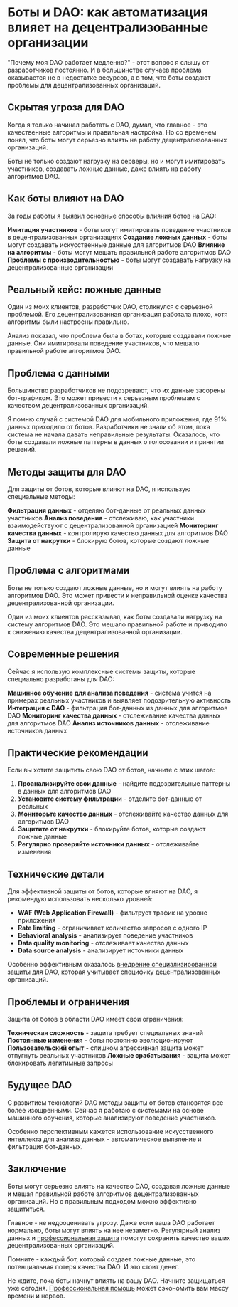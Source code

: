 ﻿# Боты и DAO: как автоматизация влияет на децентрализованные организации

"Почему моя DAO работает медленно?" - этот вопрос я слышу от разработчиков постоянно. И в большинстве случаев проблема оказывается не в недостатке ресурсов, а в том, что боты создают проблемы для децентрализованных организаций.

## Скрытая угроза для DAO

Когда я только начинал работать с DAO, думал, что главное - это качественные алгоритмы и правильная настройка. Но со временем понял, что боты могут серьезно влиять на работу децентрализованных организаций.

Боты не только создают нагрузку на серверы, но и могут имитировать участников, создавать ложные данные, даже влиять на работу алгоритмов DAO.

## Как боты влияют на DAO

За годы работы я выявил основные способы влияния ботов на DAO:

**Имитация участников** - боты могут имитировать поведение участников в децентрализованных организациях
**Создание ложных данных** - боты могут создавать искусственные данные для алгоритмов DAO
**Влияние на алгоритмы** - боты могут мешать правильной работе алгоритмов DAO
**Проблемы с производительностью** - боты могут создавать нагрузку на децентрализованные организации

## Реальный кейс: ложные данные

Один из моих клиентов, разработчик DAO, столкнулся с серьезной проблемой. Его децентрализованная организация работала плохо, хотя алгоритмы были настроены правильно.

Анализ показал, что проблема была в ботах, которые создавали ложные данные. Они имитировали поведение участников, что мешало правильной работе алгоритмов DAO.

## Проблема с данными

Большинство разработчиков не подозревают, что их данные засорены бот-трафиком. Это может привести к серьезным проблемам с качеством децентрализованных организаций.

Я помню случай с системой DAO для мобильного приложения, где 91% данных приходило от ботов. Разработчики не знали об этом, пока система не начала давать неправильные результаты. Оказалось, что боты создавали ложные паттерны в данных о голосовании и принятии решений.

## Методы защиты для DAO

Для защиты от ботов, которые влияют на DAO, я использую специальные методы:

**Фильтрация данных** - отделяю бот-данные от реальных данных участников
**Анализ поведения** - отслеживаю, как участники взаимодействуют с децентрализованной организацией
**Мониторинг качества данных** - контролирую качество данных для алгоритмов DAO
**Защита от накрутки** - блокирую ботов, которые создают ложные данные

## Проблема с алгоритмами

Боты не только создают ложные данные, но и могут влиять на работу алгоритмов DAO. Это может привести к неправильной оценке качества децентрализованной организации.

Один из моих клиентов рассказывал, как боты создавали нагрузку на систему алгоритмов DAO. Это мешало правильной работе и приводило к снижению качества децентрализованной организации.

## Современные решения

Сейчас я использую комплексные системы защиты, которые специально разработаны для DAO:

**Машинное обучение для анализа поведения** - система учится на примерах реальных участников и выявляет подозрительную активность
**Интеграция с DAO** - фильтрация бот-данных из данных для алгоритмов DAO
**Мониторинг качества данных** - отслеживание качества данных для алгоритмов DAO
**Анализ источников данных** - отслеживание источников данных

## Практические рекомендации

Если вы хотите защитить свою DAO от ботов, начните с этих шагов:

1. **Проанализируйте свои данные** - найдите подозрительные паттерны в данных для алгоритмов DAO
2. **Установите систему фильтрации** - отделите бот-данные от реальных
3. **Мониторьте качество данных** - отслеживайте качество данных для алгоритмов DAO
4. **Защитите от накрутки** - блокируйте ботов, которые создают ложные данные
5. **Регулярно проверяйте источники данных** - отслеживайте изменения

## Технические детали

Для эффективной защиты от ботов, которые влияют на DAO, я рекомендую использовать несколько уровней:

- **WAF (Web Application Firewall)** - фильтрует трафик на уровне приложения
- **Rate limiting** - ограничивает количество запросов с одного IP
- **Behavioral analysis** - анализирует поведение участников
- **Data quality monitoring** - отслеживает качество данных
- **Data source analysis** - анализирует источники данных

Особенно эффективным оказалось [внедрение специализированной защиты](https://progaem.com/ustanovka-antibota-usluga-po-zashhite-ot-botov-vashih-sajtov-na-razlichnyh-cms-sistemah.html) для DAO, которая учитывает специфику децентрализованных организаций.

## Проблемы и ограничения

Защита от ботов в области DAO имеет свои ограничения:

**Техническая сложность** - защита требует специальных знаний
**Постоянные изменения** - боты постоянно эволюционируют
**Пользовательский опыт** - слишком агрессивная защита может отпугнуть реальных участников
**Ложные срабатывания** - защита может блокировать легитимные запросы

## Будущее DAO

С развитием технологий DAO методы защиты от ботов становятся все более изощренными. Сейчас я работаю с системами на основе машинного обучения, которые анализируют поведение участников.

Особенно перспективным кажется использование искусственного интеллекта для анализа данных - автоматическое выявление и фильтрация бот-данных.

## Заключение

Боты могут серьезно влиять на качество DAO, создавая ложные данные и мешая правильной работе алгоритмов децентрализованных организаций. Но с правильным подходом можно эффективно защититься.

Главное - не недооценивать угрозу. Даже если ваша DAO работает нормально, боты могут влиять на нее незаметно. Регулярный анализ данных и [профессиональная защита](https://progaem.com/ustanovka-antibota-usluga-po-zashhite-ot-botov-vashih-sajtov-na-razlichnyh-cms-sistemah.html) помогут сохранить качество ваших децентрализованных организаций.

Помните - каждый бот, который создает ложные данные, это потенциальная потеря качества DAO. И это стоит денег.

Не ждите, пока боты начнут влиять на вашу DAO. Начните защищаться уже сегодня. [Профессиональная помощь](https://progaem.com/ustanovka-antibota-usluga-po-zashhite-ot-botov-vashih-sajtov-na-razlichnyh-cms-sistemah.html) может сэкономить вам массу времени и нервов.
